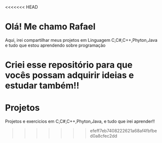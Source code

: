 <<<<<<< HEAD
# Olá! Me chamo Rafael

Aqui, irei compartilhar meus projetos em Linguagem C,C#,C++,Phyton,Java e tudo que estou aprendendo sobre programação

Criei esse repositório para que vocês possam adquirir ideias e estudar também!!
=======
# Projetos 

Projetos e exercicios em C,C#,C++,Phyton,Java, e tudo que irei aprender!!
>>>>>>> efeff7eb7408222621a68af4fbfbed0a8cfec2dd



